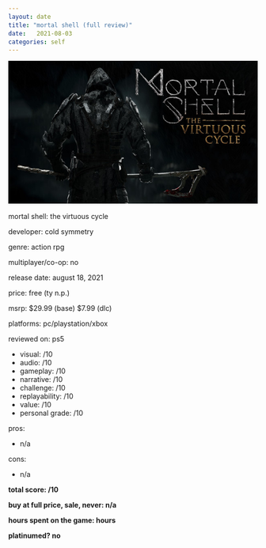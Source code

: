 ```yaml
---
layout: date
title: "mortal shell (full review)"
date:   2021-08-03
categories: self
---
```


![mos](/assets/img/mortalshell.jpg)

mortal shell: the virtuous cycle

developer: cold symmetry

genre: action rpg

multiplayer/co-op: no

release date: august 18, 2021

price: free (ty n.p.)

msrp: $29.99 (base) $7.99 (dlc)

platforms: pc/playstation/xbox

reviewed on: ps5

- visual: /10
- audio: /10
- gameplay: /10
- narrative: /10
- challenge: /10
- replayability: /10
- value: /10
- personal grade: /10

pros:
- n/a

cons:
- n/a

**total score: /10**

**buy at full price, sale, never: n/a**

**hours spent on the game: hours**

**platinumed? no**